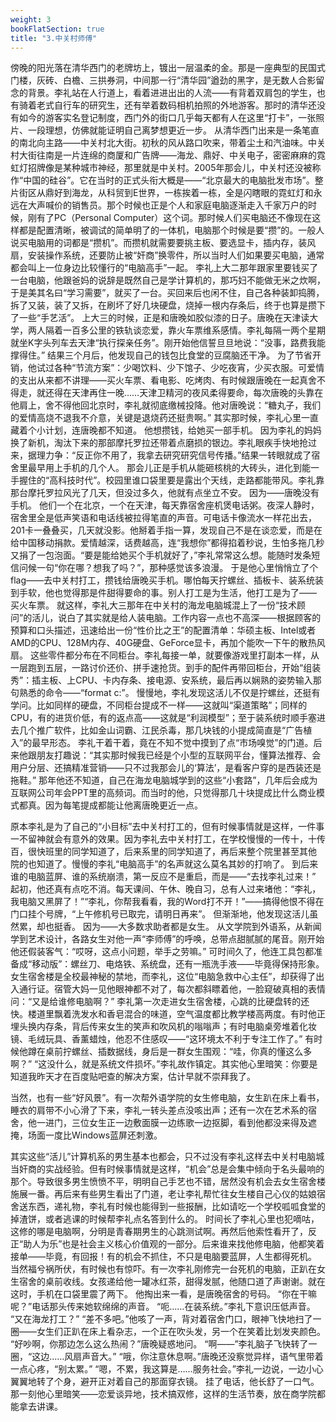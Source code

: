 ```yaml
---
weight: 3
bookFlatSection: true
title: "3.中关村师傅"
---
```


傍晚的阳光落在清华西门的老牌坊上，镀出一层温柔的金。那是一座典型的民国式门楼，灰砖、白檐、三拱券洞，中间那一行“清华园”遒劲的黑字，是无数人合影留念的背景。李礼站在人行道上，看着进进出出的人流——有背着双肩包的学生，也有骑着老式自行车的研究生，还有举着数码相机拍照的外地游客。那时的清华还没有如今的游客实名登记制度，西门外的街口几乎每天都有人在这里“打卡”，一张照片、一段理想，仿佛就能证明自己离梦想更近一步。
从清华西门出来是一条笔直的南北向主路——中关村北大街。初秋的风从路口吹来，带着尘土和汽油味。中关村大街往南是一片连绵的商厦和广告牌——海龙、鼎好、中关电子，密密麻麻的霓虹灯招牌像是某种城市神经，那里就是中关村。2005年那会儿，中关村还没被称作“中国的硅谷”。它在当时的正式头衔大概是——“北京最大的电脑批发市场”。整片街区从鼎好到海龙，从科贸到E世界，一栋挨着一栋，全是闪瞎眼的霓虹灯和永远在大声喊价的销售员。那个时候也正是个人和家庭电脑逐渐走入千家万户的时候，刚有了PC（Personal Computer）这个词。那时候人们买电脑还不像现在这样都是配置清晰，被调试的简单明了的一体机，电脑那个时候是要“攒”的。一般人说买电脑用的词都是“攒机”。而攒机就需要要挑主板、要选显卡，插内存，装风扇，安装操作系统，还要防止被“奸商”换零件，所以当时人们如果要买电脑，通常都会叫上一位身边比较懂行的“电脑高手”一起。
李礼上大二那年跟家里要钱买了一台电脑，他跟爸妈的说辞是既然自己是学计算机的，那巧妇不能做无米之炊啊，于是美其名曰“学习需要”，就买了一台。买回来后也闲不住，自己各种装卸捣腾，拆了又装，装了又拆，在刷坏了好几块硬盘，烧掉一根内存条后，终于也算是攒下了一些“手艺活”。
上大三的时候，正是和唐晚如胶似漆的日子。唐晚在天津读大学，两人隔着一百多公里的铁轨谈恋爱，靠火车票维系感情。李礼每隔一两个星期就坐K字头列车去天津“执行探亲任务”。刚开始他信誓旦旦地说：“没事，路费我能撑得住。” 结果三个月后，他发现自己的钱包比食堂的豆腐脑还干净。
为了节省开销，他试过各种“节流方案”：少喝饮料、少下馆子、少吃夜宵，少买衣服。可爱情的支出从来都不讲理——买火车票、看电影、吃烤肉、有时候跟唐晚在一起真舍不得走，就还得在天津再住一晚……天津卫精河的夜风柔得要命，每次唐晚的头靠在他肩上，舍不得他回北京时，李礼就彻底缴械投降。他对唐晚说：“糖丸子，我们的爱情高烧不退我不介意，关键是退烧药还挺贵啊。” 
其实那时候，李礼心里一直藏着个小计划，连唐晚都不知道。
他想攒钱，给她买一部手机。
因为李礼的妈妈换了新机，淘汰下来的那部摩托罗拉还带着点磨损的银边。李礼眼疾手快地抢过来，据理力争：“反正你不用了，我拿去研究研究信号传播。”结果一转眼就成了宿舍里最早用上手机的几个人。
那会儿正是手机从能砸核桃的大砖头，进化到能一手握住的“高科技时代”。校园里谁口袋里要是露出个天线，走路都能带风。李礼靠那台摩托罗拉风光了几天，但没过多久，他就有点坐立不安。
因为——唐晚没有手机。
他们一个在北京，一个在天津，每天靠宿舍座机煲电话粥。夜深人静时，宿舍里全是低声笑语和电话线被拉得笔直的声音。可电话卡像流水一样花出去，201卡一叠叠买，几天就没影。他掰着手指一算，发现自己不是在谈恋爱，而是在给中国移动捐款。爱情越深，话费越高，连“我想你”都得掐着秒说，生怕多拖几秒又捐了一包泡面。“要是能给她买个手机就好了，”李礼常常这么想。能随时发条短信问候一句“你在哪？想我了吗？”，那种感觉该多浪漫。
于是他心里悄悄立了个flag——去中关村打工，攒钱给唐晚买手机。哪怕每天拧螺丝、插板卡、装系统装到手软，他也觉得那是件甜得要命的事。别人打工是为生活，他打工是为了—— 买火车票。
就这样，李礼大三那年在中关村的海龙电脑城混上了一份“技术顾问”的活儿，说白了其实就是给人装电脑。工作内容一点也不高深——根据顾客的预算和口头描述，迅速给出一份“性价比之王”的配置清单：华硕主板、Intel或者AMD的CPU、128M内存、40G硬盘、GeForce显卡，再加个能吹一下午的散热风扇。
这些零件都分布在不同柜台。李礼每接一单，就要像游戏里打副本一样，从一层跑到五层，一路讨价还价、拼手速抢货。到手的配件再带回柜台，开始“组装秀”：插主板、上CPU、卡内存条、接电源、安系统，最后再以娴熟的姿势输入那句熟悉的命令——“format c:”。
慢慢地，李礼发现这活儿不仅是拧螺丝，还挺有学问。比如同样的硬盘，不同柜台提成不一样——这就叫“渠道策略”；同样的CPU，有的进货价低，有的返点高——这就是“利润模型”；至于装系统时顺手塞进去几个推广软件，比如金山词霸、江民杀毒，那几块钱的小提成简直是“广告植入”的最早形态。
李礼干着干着，竟在不知不觉中摸到了点“市场嗅觉”的门道。后来他跟朋友打趣说：“其实那时候我已经是个小型的互联网平台，懂算法推荐、会用户分层、还搞精准营销——只不过我那会儿的‘算法’，是看客户穿的是西装还是拖鞋。”
那年他还不知道，自己在海龙电脑城学到的这些“小套路”，几年后会成为互联网公司年会PPT里的高频词。而当时的他，只觉得那几十块提成比什么商业模式都真。因为每笔提成都能让他离唐晚更近一点。

原本李礼是为了自己的“小目标”去中关村打工的，但有时候事情就是这样，一件事一不留神就会有意外的效果。因为李礼去中关村打工，在学校慢慢的一传十，十传百，很快班里的同学知道了，后来系里的同学知道了，再后来整个院里甚至其他 院的也知道了。慢慢的李礼“电脑高手”的名声就这么莫名其妙的打响了。
到后来谁的电脑蓝屏、谁的系统崩溃，第一反应不是重启，而是——“去找李礼过来！”
起初，他还真有点吃不消。每天课间、午休、晚自习，总有人过来堵他：“李礼，我电脑又黑屏了！”“李礼，你帮我看看，我的Word打不开！”——搞得他恨不得在门口挂个号牌，“上午修机号已取完，请明日再来”。
但渐渐地，他发现这活儿虽然累，却也挺香。
因为——大多数求助者都是女生。
从文学院到外语系，从新闻学到艺术设计，各路女生对他一声“李师傅”的呼唤，总带点甜腻腻的尾音。刚开始他还假装客气：“哎呀，这点小问题，举手之劳嘛。” 可时间久了，他连工具包都准备成“移动版”：螺丝刀、电烙铁、系统盘，还有一瓶洗手液——毕竟得保持形象。
女生宿舍楼是全校最神秘的禁地，而李礼，这位“电脑急救中心主任”，却获得了出入通行证。宿管大妈一见他眼神都不对了，每次都斜瞟着他，一脸窥破真相的表情问：“又是给谁修电脑啊？”
李礼第一次走进女生宿舍楼，心跳的比硬盘转的还快。楼道里飘着洗发水和香皂混合的味道，空气温度都比教学楼高两度。有时他正埋头换内存条，背后传来女生的笑声和吹风机的嗡嗡声；有时电脑桌旁堆着化妆镜、毛绒玩具、香薰蜡烛，他忍不住感叹——“这环境太不利于专注工作了。”
有时候他蹲在桌前拧螺丝、插数据线，身后是一群女生围观：“哇，你真的懂这么多啊？”
“这没什么，就是系统文件损坏。”李礼故作镇定。其实他心里暗笑：你要是知道我昨天才在百度贴吧查的解决方案，估计早就不崇拜我了。

当然，也有一些“好风景”。有一次帮外语学院的女生修电脑，女生趴在床上看书，睡衣的肩带不小心滑了下来，李礼一转头差点没咳出声；还有一次在艺术系的宿舍，他一进门，三位女生正一边敷面膜一边练歌一边抠脚，看到他都没来得及遮掩，场面一度比Windows蓝屏还刺激。

其实这些“活儿”计算机系的男生基本也都会，只不过没有李礼这样去中关村电脑城当奸商的实战经验。但有时候事情就是这样，“机会”总是会集中倾向于名头最响的那个。导致很多男生愤愤不平，明明自己手艺也不错，居然没有机会去女生宿舍楼施展一番。再后来有些男生看出了门道，老让李礼帮忙往女生楼自己心仪的姑娘宿舍送东西，递礼物，李礼有时候也能得到一些报酬，比如请吃一个学校呱呱食堂的掉渣饼，或者逃课的时候帮李礼点名答到什么的。
时间长了李礼心里也犯嘀咕，这修的哪是电脑啊，分明是青春期男生的心跳测试啊。再然后他索性看开了，反正“助人为乐”也是社会主义核心价值观的一部分。后来谁来找他修电脑，他都笑着接单——毕竟，有回报！有的机会不抓住，不只是电脑要蓝屏，人生都得死机。
当然福兮祸所伏，有时候也有惊吓。有一次李礼刚修完一台死机的电脑，正趴在女生宿舍的桌前收线。女孩递给他一罐冰红茶，甜得发腻，他随口道了声谢谢。就在这时，手机在口袋里震了两下。
他掏出来一看，是唐晚宿舍的号码。
“你在干嘛呢？”电话那头传来她软绵绵的声音。
“呃……在装系统。”李礼下意识压低声音。
“又在海龙打工？”
“差不多吧。”他咳了一声，背对着宿舍门口，眼神飞快地扫了一圈——女生们正趴在床上看杂志，一个正在吹头发，另一个在笑着比划发夹颜色。
“好吵啊，你那边怎么这么热闹？”唐晚疑惑地问。
“啊——”李礼脑子飞快转了一圈，“这边……风扇声音大。”
“哦，你注意休息啊。”唐晚还没察觉异样，语气里带着一点心疼，“别太累。”
“嗯，不累，我这算是……服务社会。”李礼一边说，一边小心翼翼地转了个身，避开正对着自己的那面穿衣镜。
挂了电话，他长舒了一口气。那一刻他心里暗笑——恋爱谈异地，技术搞双修，这样的生活节奏，放在商学院都能拿去讲课。


